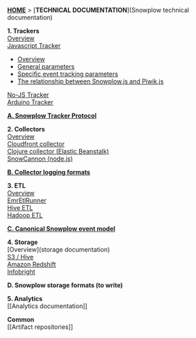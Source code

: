 [**HOME**](Home) > [**TECHNICAL DOCUMENTATION**](Snowplow technical documentation)

**1. Trackers**  
[Overview](trackers)  
[Javascript Tracker](javascript-tracker)  

* [Overview](javascript-tracker)
* [General parameters](1-General-paramaters-for-the-Javascript-tracker)  
* [Specific event tracking parameters](2-Specific-event-tracking-with-the-Javascript-tracker)  
* [The relationship between Snowplow.js and Piwik.js](3-The-relationship-between-Snowplow.js-and-Piwik.js)

[No-JS Tracker](no-js-tracker)  
[Arduino Tracker](Arduino-Tracker)  

**[A. Snowplow Tracker Protocol](snowplow-tracker-protocol)**  

**2. Collectors**  
[Overview](collectors)  
[Cloudfront collector](cloudfront-cloudfront)  
[Clojure collector (Elastic Beanstalk)](Clojure-collector)   
[SnowCannon (node.js)](snowcannon)  

**[B. Collector logging formats](Collector-logging-formats)**  

**3. ETL**  
[Overview](etl)  
[EmrEtlRunner](EmrEtlRunner)  
[Hive ETL](hive-etl)  
[Hadoop ETL](scaldingetl)

**[C. Canonical Snowplow event model](canonical-event-model)**  

**4. Storage**  
[Overview](storage documentation)  
[S3 / Hive](s3-apache-hive-storage)  
[Amazon Redshift](amazon-redshift-storage)    
[Infobright](infobright-storage)  

**D. Snowplow storage formats (to write)**

**5. Analytics**  
[[Analytics documentation]]  

**Common**  
[[Artifact repositories]]  